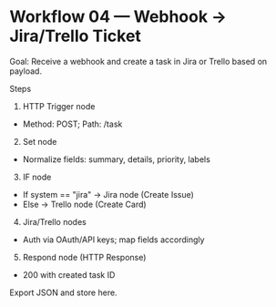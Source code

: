 # Workflow 04 — Webhook → Jira/Trello Ticket

Goal: Receive a webhook and create a task in Jira or Trello based on payload.

Steps
1) HTTP Trigger node
- Method: POST; Path: /task

2) Set node
- Normalize fields: summary, details, priority, labels

3) IF node
- If system == "jira" → Jira node (Create Issue)
- Else → Trello node (Create Card)

4) Jira/Trello nodes
- Auth via OAuth/API keys; map fields accordingly

5) Respond node (HTTP Response)
- 200 with created task ID

Export JSON and store here.
